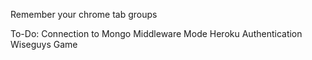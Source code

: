 Remember your chrome tab groups

To-Do:
Connection to Mongo
Middleware Mode
Heroku
Authentication
Wiseguys Game
